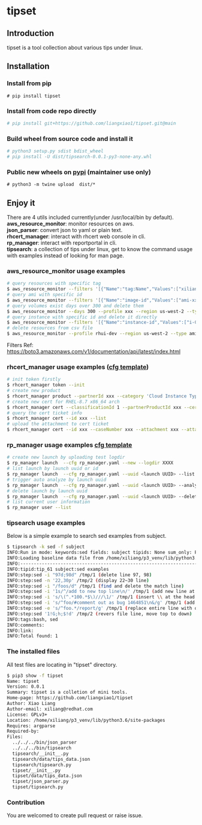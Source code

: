 # tipset

## Introduction

tipset is a tool collection about various tips under linux.

## Installation

### Install from pip

`# pip install tipset`

### Install from code repo directly

```bash
# pip install git+https://github.com/liangxiao1/tipset.git@main
```

### Build wheel from source code and install it

```bash
# python3 setup.py sdist bdist_wheel
# pip install -U dist/tipsearch-0.0.1-py3-none-any.whl
```

### Public new wheels on [pypi](https://pypi.org/project/tipset/) (maintainer use only)

`# python3 -m twine upload  dist/*`

## Enjoy it

There are 4 utils included currently(under /usr/local/bin by default).  
**aws_resource_monitor**: monitor resources on aws.  
**json_parser**: convert json to yaml or plain text.  
**rhcert_manager**: interact with rhcert web console in cli.  
**rp_manager**: interact with reportportal in cli.  
**tipsearch**: a collection of tips under linux, get to know the command usage with examples instead of looking for man page.

### **aws_resource_monitor usage examples**
```bash
# query resources with specific tag
$ aws_resource_monitor --filters '[{"Name":"tag:Name","Values":["xiliang*"]}]' --profile xxx --region us-west-2
# query ami with specific id
$ aws_resource_monitor --filters '[{"Name":"image-id","Values":["ami-xxxxxx"]}]' --profile xxx --region us-east-1 --type ami
# query volumes exist days over 300 and delete them
$ aws_resource_monitor --days 300 --profile xxx --region us-west-2 --type volume --delete
# query instance with specific id and delete it directly
$ aws_resource_monitor --filters '[{"Name":"instance-id","Values":["i-0cf52ed8ea39xxxxxx"]}]' --profile xxx --region us-west-2 --type instance --delete
# delete resources from csv file
$ aws_resource_monitor --profile rhui-dev --region us-west-2 --type ami --resource /tmp/aws_images.csv --delete
```
Filters Ref: https://boto3.amazonaws.com/v1/documentation/api/latest/index.html


### **rhcert_manager usage examples ([cfg template](https://github.com/liangxiao1/tipset/blob/main/tipset/cfg/rhcert_manager.yaml))**  

```bash
# init token firstly
$ rhcert_manager token --init
# create new product
$ rhcert_manager product --partnerId xxx --category 'Cloud Instance Type' --name xxx --make xxx --model xxx --description xxx --productUrl xxx --specUrl xxx --supportUrl xxx --new
# create new cert for RHEL-8.7 x86_64 arch
$ rhcert_manager cert --classificationId 1 --partnerProductId xxx --certificationTypeId 61 --content '{"versionId":"2327","platformId":"7"}' --new
# query the cert ticket info
$ rhcert_manager cert --id xxx --list
# upload the attachment to cert ticket
$ rhcert_manager cert --id xxx --caseNumber xxx --attachment xxx --attachment_desc 'Auto uploaded.' --attachment_upload
```


### **rp_manager usage examples [cfg template]((https://github.com/liangxiao1/tipset/blob/main/tipset/cfg/rp_manager.yaml))**  

```bash
# create new launch by uploading test logdir
$ rp_manager launch  --cfg rp_manager.yaml --new --logdir XXXX
# list launch by launch uuid or id
$ rp_manager launch  --cfg rp_manager.yaml --uuid <launch UUID> --list
# trigger auto analyze by launch uuid
$ rp_manager launch  --cfg rp_manager.yaml --uuid <launch UUID> --analyze
# delete launch by launch uuid
$ rp_manager launch  --cfg rp_manager.yaml --uuid <launch UUID> --delete
# list current user information
$ rp_manager user --list
```

### **tipsearch usage examples**

Below is a simple example to search sed examples from subject.

```bash
$ tipsearch -k sed -f subject
INFO:Run in mode: keywords:sed fields: subject tipids: None sum_only: False
INFO:Loading baseline data file from /home/xiliang/p3_venv/lib/python3.6/site-packages/tipset/data/tips_data.json
INFO:---------------------------------------------------------------------------
INFO:tipid:tip_61 subject:sed examples
INFO:step:sed -i "97d;98d" /tmp/1 (delete line 97, 98)
INFO:step:sed -n '22,30p' /tmp/2 (display 22~30 line)
INFO:step:sed -i "/foos/d" /tmp/1 (find and delete the match line)
INFO:step:sed -i '1s/^/add to new top line\n/' /tmp/1 (add new line at top)
INFO:step:sed -i 's/\(^.*100.*$\)///\1/' /tmp/1 (insert \\ at the head of matched line)
INFO:step:sed -i 's/^foo/#comment out as bug 1464851\n&/g' /tmp/1 (add one line before matched)
INFO:step:sed -e 's/^foo.*/report/g' /tmp/1 (replace entire line with other)
INFO:step:sed '1!G;h;$!d' /tmp/2 (revers file line, move top to down)
INFO:tags:bash, sed
INFO:comments:
INFO:link:
INFO:Total found: 1

```

### The installed files

All test files are locating in "tipset" directory.

```bash
$ pip3 show -f tipset
Name: tipset
Version: 0.0.1
Summary: tipset is a colletion of mini tools.
Home-page: https://github.com/liangxiao1/tipset
Author: Xiao Liang
Author-email: xiliang@redhat.com
License: GPLv3+
Location: /home/xiliang/p3_venv/lib/python3.6/site-packages
Requires: argparse
Required-by: 
Files:
  ../../../bin/json_parser
  ../../../bin/tipsearch
  tipsearch/__init__.py
  tipsearch/data/tips_data.json
  tipsearch/tipsearch.py
  tipset/__init__.py
  tipset/data/tips_data.json
  tipset/json_parser.py
  tipset/tipsearch.py

```

### Contribution

You are welcomed to create pull request or raise issue.

